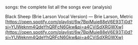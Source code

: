 songs: the complete list
all the songs ever (analysis)

Black Sheep (Brie Larson Vocal Version) — Brie Larson, Metric
[https://open.spotify.com/playlist/6w7BpiMuie88eV6E93Tj0d?si=YUWeknm4QdeYhQRFcN6Gkw&pi=a4CViSdXRGWXw](https://open.spotify.com/playlist/6w7BpiMuie88eV6E93Tj0d?si=YUWeknm4QdeYhQRFcN6Gkw&pi=a4CViSdXRGWXw)